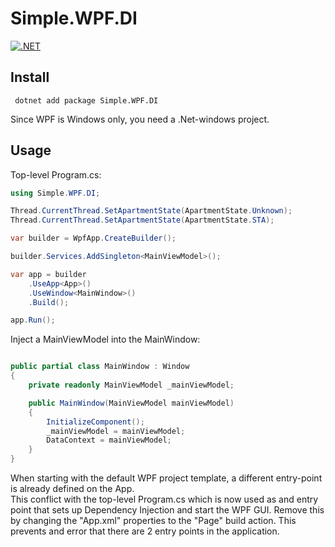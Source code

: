﻿# Simple.WPF.DI
[![.NET](https://github.com/guuskuiper/WpfDI/actions/workflows/dotnet.yml/badge.svg)](https://github.com/guuskuiper/WpfDI/actions/workflows/dotnet.yml)

## Install

``` dotnet add package Simple.WPF.DI```

Since WPF is Windows only, you need a .Net-windows project.

## Usage

Top-level Program.cs:
```csharp
using Simple.WPF.DI;

Thread.CurrentThread.SetApartmentState(ApartmentState.Unknown);
Thread.CurrentThread.SetApartmentState(ApartmentState.STA);

var builder = WpfApp.CreateBuilder();

builder.Services.AddSingleton<MainViewModel>();

var app = builder
    .UseApp<App>()
    .UseWindow<MainWindow>()
    .Build();

app.Run();
```

Inject a MainViewModel into the MainWindow:
```csharp

public partial class MainWindow : Window
{
    private readonly MainViewModel _mainViewModel;

    public MainWindow(MainViewModel mainViewModel)
    {
        InitializeComponent();
        _mainViewModel = mainViewModel;
        DataContext = mainViewModel;
    }
}
```

When starting with the default WPF project template, a different entry-point is already defined on the App.  
This conflict with the top-level Program.cs which is now used as and entry point that sets up Dependency Injection and start the WPF GUI. 
Remove this by changing the "App.xml" properties to the "Page" build action. 
This prevents and error that there are 2 entry points in the application.